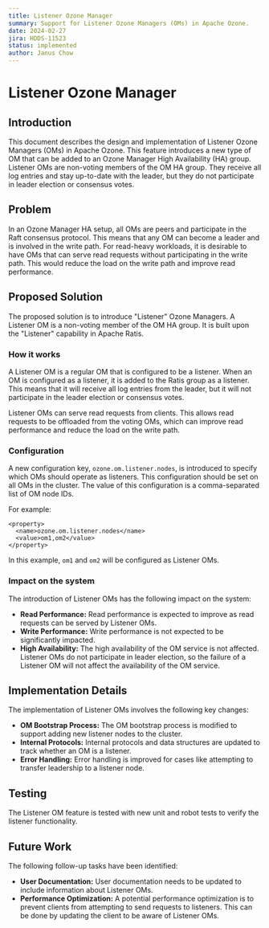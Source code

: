 ```yaml
---
title: Listener Ozone Manager
summary: Support for Listener Ozone Managers (OMs) in Apache Ozone.
date: 2024-02-27
jira: HDDS-11523
status: implemented
author: Janus Chow
---
```

<!--
  Licensed under the Apache License, Version 2.0 (the "License");
  you may not use this file except in compliance with the License.
  You may obtain a copy of the License at

   http://www.apache.org/licenses/LICENSE-2.0

  Unless required by applicable law or agreed to in writing, software
  distributed under the License is distributed on an "AS IS" BASIS,
  WITHOUT WARRANTIES OR CONDITIONS OF ANY KIND, either express or implied.
  See the License for the specific language governing permissions and
  limitations under the License. See accompanying LICENSE file.
-->

# Listener Ozone Manager

## Introduction

This document describes the design and implementation of Listener Ozone Managers (OMs) in Apache Ozone. This feature introduces a new type of OM that can be added to an Ozone Manager High Availability (HA) group. Listener OMs are non-voting members of the OM HA group. They receive all log entries and stay up-to-date with the leader, but they do not participate in leader election or consensus votes.

## Problem

In an Ozone Manager HA setup, all OMs are peers and participate in the Raft consensus protocol. This means that any OM can become a leader and is involved in the write path. For read-heavy workloads, it is desirable to have OMs that can serve read requests without participating in the write path. This would reduce the load on the write path and improve read performance.

## Proposed Solution

The proposed solution is to introduce "Listener" Ozone Managers. A Listener OM is a non-voting member of the OM HA group. It is built upon the "Listener" capability in Apache Ratis.

### How it works

A Listener OM is a regular OM that is configured to be a listener. When an OM is configured as a listener, it is added to the Ratis group as a listener. This means that it will receive all log entries from the leader, but it will not participate in the leader election or consensus votes.

Listener OMs can serve read requests from clients. This allows read requests to be offloaded from the voting OMs, which can improve read performance and reduce the load on the write path.

### Configuration

A new configuration key, `ozone.om.listener.nodes`, is introduced to specify which OMs should operate as listeners. This configuration should be set on all OMs in the cluster. The value of this configuration is a comma-separated list of OM node IDs.

For example:

```
<property>
  <name>ozone.om.listener.nodes</name>
  <value>om1,om2</value>
</property>
```

In this example, `om1` and `om2` will be configured as Listener OMs.

### Impact on the system

The introduction of Listener OMs has the following impact on the system:

*   **Read Performance:** Read performance is expected to improve as read requests can be served by Listener OMs.
*   **Write Performance:** Write performance is not expected to be significantly impacted.
*   **High Availability:** The high availability of the OM service is not affected. Listener OMs do not participate in leader election, so the failure of a Listener OM will not affect the availability of the OM service.

## Implementation Details

The implementation of Listener OMs involves the following key changes:

*   **OM Bootstrap Process:** The OM bootstrap process is modified to support adding new listener nodes to the cluster.
*   **Internal Protocols:** Internal protocols and data structures are updated to track whether an OM is a listener.
*   **Error Handling:** Error handling is improved for cases like attempting to transfer leadership to a listener node.

## Testing

The Listener OM feature is tested with new unit and robot tests to verify the listener functionality.

## Future Work

The following follow-up tasks have been identified:

*   **User Documentation:** User documentation needs to be updated to include information about Listener OMs.
*   **Performance Optimization:** A potential performance optimization is to prevent clients from attempting to send requests to listeners. This can be done by updating the client to be aware of Listener OMs.
